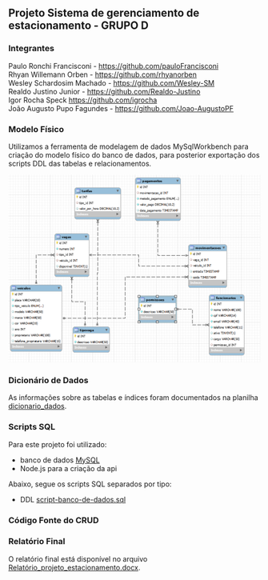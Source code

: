 ## Projeto Sistema de gerenciamento de estacionamento - GRUPO D

### Integrantes
Paulo Ronchi Francisconi - https://github.com/pauloFrancisconi<br>
Rhyan Willemann Orben - https://github.com/rhyanorben<br>
Wesley Schardosim Machado - https://github.com/Wesley-SM<br>
Realdo Justino Junior - https://github.com/Realdo-Justino<br>
Igor Rocha Speck https://github.com/igrocha<br>
João Augusto Pupo Fagundes - https://github.com/Joao-AugustoPF


### Modelo Físico
Utilizamos a ferramenta de modelagem de dados MySqlWorkbench para criação do modelo físico do banco de dados, para posterior exportação dos scripts DDL das tabelas e relacionamentos.<br>


![image](https://github.com/Joao-AugustoPF/sistema-de-gestao-de-estacionamento/blob/main/modelo_fisico/Diagrama-Fisico.png)
  
### Dicionário de Dados
As informações sobre as tabelas e índices foram documentados na planilha [dicionario_dados](dicionario_dados/dicionario_dados).

### Scripts SQL
Para este projeto foi utilizado:
+ banco de dados [MySQL](https://www.mysql.com/) <br>
+ Node.js para a criação da api <br>



Abaixo, segue os scripts SQL separados por tipo:
+ DDL [script-banco-de-dados.sql](scripts_sql/script-banco-de-dados.sql)


### Código Fonte do CRUD


### Relatório Final
O relatório final está disponível no arquivo [Relatório_projeto_estacionamento.docx](relatorio/Relatorio_projeto_estacionamento.docx).

